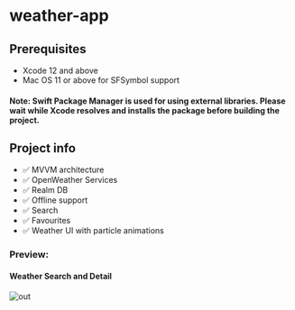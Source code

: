 # weather-app

## Prerequisites
- Xcode 12 and above
- Mac OS 11 or above for SFSymbol support

#### Note: Swift Package Manager is used for using external libraries. Please wait while Xcode resolves and installs the package before building the project.

## Project info
- ✅ MVVM architecture     
- ✅ OpenWeather Services 
- ✅ Realm DB              
- ✅ Offline support       
- ✅ Search       
- ✅ Favourites            
- ✅ Weather UI with particle animations


### Preview:

#### Weather Search and Detail

![out](https://user-images.githubusercontent.com/24877003/112766897-7a9f7580-9031-11eb-8f3d-4533f10fb465.gif)


